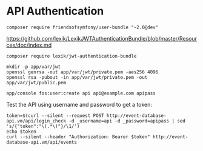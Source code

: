 # API Authentication #

```
composer require friendsofsymfony/user-bundle "~2.0@dev"
```

https://github.com/lexik/LexikJWTAuthenticationBundle/blob/master/Resources/doc/index.md

```
composer require lexik/jwt-authentication-bundle
```

```
mkdir -p app/var/jwt
openssl genrsa -out app/var/jwt/private.pem -aes256 4096
openssl rsa -pubout -in app/var/jwt/private.pem -out app/var/jwt/public.pem
```

```
app/console fos:user:create api api@example.com apipass
```

Test the API using username and password to get a token:

```
token=$(curl --silent --request POST http://event-database-api.vm/api/login_check -d _username=api -d _password=apipass | sed 's/{"token":"\(.*\)"}/\1/')
echo $token
curl --silent --header "Authorization: Bearer $token" http://event-database-api.vm/api/events
```
